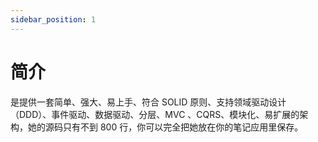 ```yaml
---
sidebar_position: 1
---
```


# 简介

 是提供一套简单、强大、易上手、符合 SOLID 原则、支持领域驱动设计（DDD）、事件驱动、数据驱动、分层、MVC 、CQRS、模块化、易扩展的架构，她的源码只有不到 800 行，你可以完全把她放在你的笔记应用里保存。

